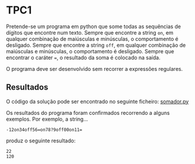 # TPC1

Pretende-se um programa em python que some todas as sequências de dígitos que encontre num texto.
Sempre que encontre a string `on`, em qualquer combinação de maiúsculas e minúsculas, o
comportamento é desligado.
Sempre que encontre a string `off`, em qualquer combinação de maiúsculas e minúsculas, o
comportamento é desligado.
Sempre que encontrar o caráter `=`, o resultado da soma é colocado na saída.

O programa deve ser desenvolvido sem recorrer a expressões regulares.

## Resultados
O código da solução pode ser encontrado no seguinte ficheiro: 
[somador.py](https://github.com/joaoR21/PL2025/blob/main/TPC1/somador.py)

Os resultados do programa foram confirmados recorrendo a alguns exemplos.
Por exemplo, a string...

```
-12on34off56=on78?9off00on11=
```

produz o seguinte resultado:

```
22
120
```
